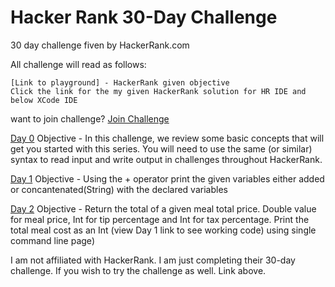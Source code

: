 # Hacker Rank 30-Day Challenge
30 day challenge fiven by HackerRank.com

All challenge will read as follows:
```
[Link to playground] - HackerRank given objective
Click the link for the my given HackerRank solution for HR IDE and below XCode IDE
```

want to join challenge? [Join Challenge](https://www.hackerrank.com/domains/tutorials/30-days-of-code/signup/signup?h_r=email&h_v=30_days_of_code_new&utm_campaign=30_days_of_code_continuous&utm_medium=email&utm_source=promo_email)

[Day 0](https://github.com/EricDavenport/HackerRank30-DayChallenge/blob/primary/HackerRack30DayChallenge.playground/Pages/Day0_HelloWorld.xcplaygroundpage/Contents.swift)
Objective -
In this challenge, we review some basic concepts that will get you started with this series. You will need to use the same (or similar) syntax to read input and write output in challenges throughout HackerRank. 

[Day 1](https://github.com/EricDavenport/HackerRank30-DayChallenge/blob/primary/HackerRankDay1/HackerRankDay1/main.swift)
Objective -
Using the + operator print the given variables either added or concantenated(String) with the declared variables

[Day 2](https://github.com/EricDavenport/HackerRank30-DayChallenge/blob/primary/HackerRankDay1/HackerRankDay1/Day2_Operators.swift)
Objective -
Return the total of a given meal total price. Double value for meal price, Int for tip percentage and Int for tax percentage. Print the total meal cost as an Int (view Day 1 link to see working code) using single command line page)








I am not affiliated with HackerRank. I am just completing their 30-day challenge. If you wish to try the challenge as well. Link above.
